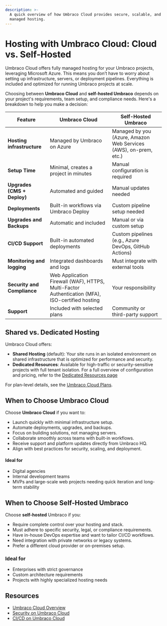 ```yaml
---
description: >-
  A quick overview of how Umbraco Cloud provides secure, scalable, and fully
  managed hosting.
---
```


# Hosting with Umbraco Cloud: Cloud vs. Self-Hosted

Umbraco Cloud offers fully managed hosting for your Umbraco projects, leveraging Microsoft Azure. This means you don’t have to worry about setting up infrastructure, servers, or deployment pipelines. Everything is included and optimized for running Umbraco projects at scale.

Choosing between **Umbraco Cloud** and **self-hosted Umbraco** depends on your project's requirements, team setup, and compliance needs. Here's a breakdown to help you make a decision:

| Feature                     | Umbraco Cloud                          | Self-Hosted Umbraco                                   |
| --------------------------- | -------------------------------------- | ----------------------------------------------------- |
| **Hosting infrastructure**  | Managed by Umbraco on Azure            | Managed by you (Azure, Amazon Web Services (AWS), on-prem, etc.) |
| **Setup Time**              | Minimal, creates a project in minutes  | Manual configuration is required                      |
| **Upgrades (CMS + Deploy)** | Automated and guided                   | Manual updates needed                                 |
| **Deployments**             | Built-in workflows via Umbraco Deploy  | Custom pipeline setup needed                          |
| **Upgrades and Backups**    | Automatic and included                 | Manual or via custom setup                            |
| **CI/CD Support**           | Built-in automated deployments         | Custom pipelines (e.g., Azure DevOps, GitHub Actions) |
| **Monitoring and logging**  | Integrated dashboards and logs         | Must integrate with external tools                    |
| **Security and Compliance** | Web Application Firewall (WAF), HTTPS, Multi-Factor Authentication (MFA), ISO-certified hosting | Your responsibility |
| **Support**                 | Included with selected plans           | Community or third-party support                      |

## Shared vs. Dedicated Hosting

Umbraco Cloud offers:

* **Shared Hosting** (default): Your site runs in an isolated environment on shared infrastructure that is optimized for performance and security.
* **Dedicated Resources**: Available for high-traffic or security-sensitive projects with full tenant isolation. For a full overview of configuration and pricing, refer to the [Dedicated Resources page](https://umbraco.com/products/umbraco-cloud/dedicated-resources/)

&#x20;For plan-level details, see the [Umbraco Cloud Plans](https://umbraco.com/products/umbraco-cloud/pricing/).

## When to Choose Umbraco Cloud

Choose **Umbraco Cloud** if you want to:

* Launch quickly with minimal infrastructure setup.
* Automate deployments, upgrades, and backups.
* Focus on building solutions, not managing servers.
* Collaborate smoothly across teams with built-in workflows.
* Receive support and platform updates directly from Umbraco HQ.
* Align with best practices for security, scaling, and deployment.

#### Ideal for

* Digital agencies
* Internal development teams
* MVPs and large-scale web projects needing quick iteration and long-term stability

## When to Choose Self-Hosted Umbraco

Choose **self-hosted** Umbraco if you:

* Require complete control over your hosting and stack.
* Must adhere to specific security, legal, or compliance requirements.
* Have in-house DevOps expertise and want to tailor CI/CD workflows.
* Need integration with private networks or legacy systems.
* Prefer a different cloud provider or on-premises setup.

### **Ideal for**

* Enterprises with strict governance
* Custom architecture requirements
* Projects with highly specialized hosting needs

## Resources

* [Umbraco Cloud Overview](https://umbraco.com/products/umbraco-cloud/)
* [Security on Umbraco Cloud](../../build-and-customize-your-solution/set-up-your-project/security/)
* [CI/CD on Umbraco Cloud](../../build-and-customize-your-solution/handle-deployments-and-environments/umbraco-cicd/)
